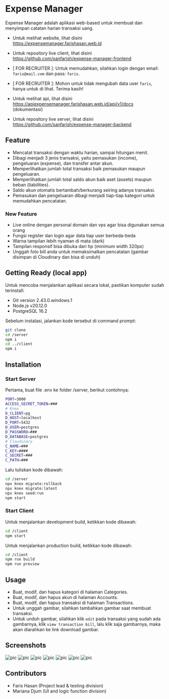 # Expense Manager

Expense Manager adalah aplikasi web-based untuk membuat dan menyimpan catatan harian transaksi uang.

* Untuk melihat website, lihat disini https://expensemanager.farishasan.web.id
* Untuk repository live client, lihat disini https://github.com/sanfarish/expense-manager-frontend

* [ FOR RECRUITER ]: Untuk memudahkan, silahkan login dengan email: `faris@mail.com` dan pass: `faris`.
* [ FOR RECRUITER ]: Mohon untuk tidak mengubah data user `faris`, hanya untuk di lihat. Terima kasih!

* Untuk melihat api, lihat disini https://apiexpensemanager.farishasan.web.id/api/v1/docs (dokumentasi)
* Untuk repository live server, lihat disini https://github.com/sanfarish/expense-manager-backend

## Feature

* Mencatat transaksi dengan waktu harian, sampai hitungan menit.
* Dibagi menjadi 3 jenis transaksi, yaitu pemasukan (income), pengeluaran (expense), dan transfer antar akun.
* Memperlihatkan jumlah total transaksi baik pemasukan maupun pengeluaran.
* Memperlihatkan jumlah total saldo akun baik aset (assets) maupun beban (liabilities).
* Saldo akun otomatis bertambah/berkurang seiring adanya transaksi.
* Pemasukan dan pengeluaran dibagi menjadi tiap-tiap kategori untuk memudahkan pencatatan.

### New Feature

* Live online dengan personal domain dan vps agar bisa digunakan semua orang
* Fungsi register dan login agar data tiap user berbeda-beda
* Warna tampilan lebih nyaman di mata (dark)
* Tampilan responsif bisa dibuka dari hp (minimum width 320px)
* Unggah foto bill anda untuk memaksimalkan pencatatan (gambar disimpan di Cloudinary dan bisa di unduh)

## Getting Ready (local app)

Untuk mencoba menjalankan aplikasi secara lokal, pastikan komputer sudah terinstall:
* Git version 2.43.0.windows.1
* Node.js v20.12.0
* PostgreSQL 16.2

Sebelum instalasi, jalankan kode tersebut di command prompt:
```bash
git clone
cd /server
npm i
cd ../client
npm i
```

## Installation

### Start Server
Pertama, buat file .env ke folder /server, berikut contohnya:
```bash
PORT=3000
ACCESS_SECRET_TOKEN=###
# Knex
D_CLIENT=pg
D_HOST=localhost
D_PORT=5432
D_USER=postgres
D_PASSWORD=###
D_DATABASE=postgres
# Cloudinary
C_NAME=###
C_KEY=####
C_SECRET=###
C_PATH=###
```

Lalu tuliskan kode dibawah:
```bash
cd /server
npx knex migrate:rollback
npx knex migrate:latest
npx knex seed:run
npm start
```

### Start Client
Untuk menjalankan development build, ketikkan kode dibawah:
```bash
cd /client
npm start
```

Untuk menjalankan production build, ketikkan kode dibawah:
```bash
cd /client
npm run build
npm run preview
```

## Usage
* Buat, modif, dan hapus kategori di halaman Categories.
* Buat, modif, dan hapus akun di halaman Accounts.
* Buat, modif, dan hapus transaksi di halaman Transactions.
* Untuk unggah gambar, silahkan tambahkan gambar saat membuat transaksi.
* Untuk unduh gambar, silahkan klik `edit` pada transaksi yang sudah ada gambarnya, klik `view transaction bill`, lalu klik saja gambarnya, maka akan diarahkan ke link download gambar.

## Screenshots
![pic](./screenshots/transactions.png)
![pic](./screenshots/accounts.png)
![pic](./screenshots/categories.png)
![pic](./screenshots/responsive.png)
![pic](./screenshots/modal.png)
![pic](./screenshots/upload.png)
![pic](./screenshots/register.png)

## Contributors
* Faris Hasan (Project lead & testing division)
* Mariana Djum (UI and logic function division)